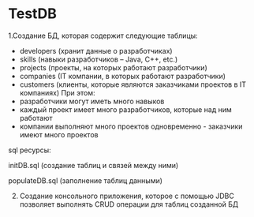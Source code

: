 # TestDB

1.Создание БД, которая содержит следующие таблицы:
- developers (хранит данные о разработчиках)
- skills (навыки разработчиков – Java, C++, etc.)
- projects (проекты, на которых работают разработчики)
- companies (IT компании, в которых работают разработчики)
- customers (клиенты, которые являются заказчиками проектов в IT компаниях)
При этом:
- разработчики могут иметь много навыков
- каждый проект имеет много разработчиков, которые над ним работают
- компании выполняют много проектов одновременно - заказчики имеют много проектов

sql ресурсы:

initDB.sql (создание таблиц и связей между ними)

populateDB.sql (заполнение таблиц данными)

2. Создание консольного приложения, которое с помощью JDBC 
  позволяет выполнять CRUD операции для таблиц созданной БД
